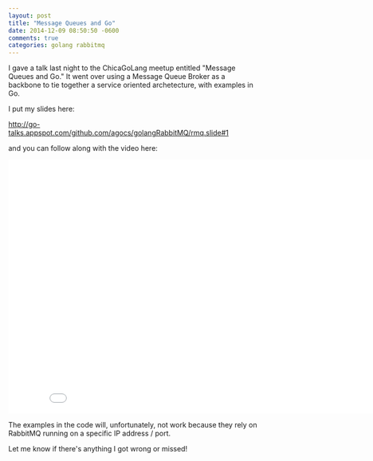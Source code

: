 ```yaml
---
layout: post
title: "Message Queues and Go"
date: 2014-12-09 08:50:50 -0600
comments: true
categories: golang rabbitmq
---
```


I gave a talk last night to the ChicaGoLang meetup entitled "Message Queues and Go." It went over using a Message Queue Broker as a backbone to tie together a service oriented archetecture, with examples in Go. 

I put my slides here:

http://go-talks.appspot.com/github.com/agocs/golangRabbitMQ/rmq.slide#1

and you can follow along with the video here:

<iframe width="854" height="510" src="//www.youtube.com/embed/-S0-qgl8120?list=UUoGyPn-NIuAgkhlN7NAMhqw" frameborder="0" allowfullscreen></iframe>

The examples in the code will, unfortunately, not work because they rely on RabbitMQ running on a specific IP address / port. 

Let me know if there's anything I got wrong or missed!
